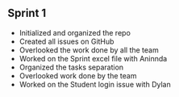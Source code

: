 ## Sprint 1
- Initialized and organized the repo
- Created all issues on GitHub
- Overlooked the work done by all the team
- Worked on the Sprint excel file with Aninnda
- Organized the tasks separation
- Overlooked work done by the team
- Worked on the Student login issue with Dylan